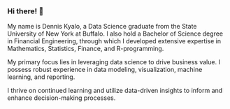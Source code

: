 ### Hi there! 👋
My name is Dennis Kyalo, a Data Science graduate from the State University of New York at Buffalo. I also hold a Bachelor of Science degree in Financial Engineering, through which I developed extensive expertise in Mathematics, Statistics, Finance, and R-programming.

My primary focus lies in leveraging data science to drive business value. I possess robust experience in data modeling, visualization, machine learning, and reporting.

I thrive on continued learning and utilize data-driven insights to inform and enhance decision-making processes.

<!--
**Dennis-Kyalo/Dennis-Kyalo** is a ✨ _special_ ✨ repository because its `README.md` (this file) appears on your GitHub profile.

Here are some ideas to get you started:

- 🔭 I’m currently working on ...
- 🌱 I’m currently learning ...
- 👯 I’m looking to collaborate on ...
- 🤔 I’m looking for help with ...
- 💬 Ask me about ...
- 📫 How to reach me: ...
- 😄 Pronouns: ...
- ⚡ Fun fact: ...
-->
